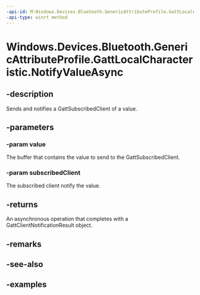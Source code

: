 ```yaml
---
-api-id: M:Windows.Devices.Bluetooth.GenericAttributeProfile.GattLocalCharacteristic.NotifyValueAsync(Windows.Storage.Streams.IBuffer,Windows.Devices.Bluetooth.GenericAttributeProfile.GattSubscribedClient)
-api-type: winrt method
---
```


<!-- Method syntax.
public IAsyncOperation<GattClientNotificationResult> GattLocalCharacteristic.NotifyValueAsync(IBuffer value, GattSubscribedClient subscribedClient)
-->

# Windows.Devices.Bluetooth.GenericAttributeProfile.GattLocalCharacteristic.NotifyValueAsync

## -description
Sends and notifies a GattSubscribedClient of a value.

## -parameters

### -param value
The buffer that contains the value to send to the GattSubscribedClient.

### -param subscribedClient
The subscribed client notify the value.

## -returns
An asynchronous operation that completes with a GattClientNotificationResult object.

## -remarks

## -see-also

## -examples

